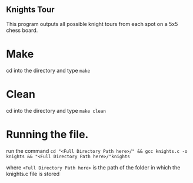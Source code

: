## Knights Tour

This program outputs all possible knight tours from each spot on a 5x5 chess board.

# Make

cd into the directory and type `make`

# Clean

cd into the directory and type `make clean`

# Running the file.

run the command `cd "<Full Directory Path here>/" && gcc knights.c -o knights && "<Full Directory Path here>/"knights`

where `<Full Directory Path here>` is the path of the folder in which the knights.c file is stored
